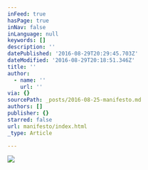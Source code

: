 ```yaml
---
inFeed: true
hasPage: true
inNav: false
inLanguage: null
keywords: []
description: ''
datePublished: '2016-08-29T20:29:45.703Z'
dateModified: '2016-08-29T20:18:51.346Z'
title: ''
author:
  - name: ''
    url: ''
via: {}
sourcePath: _posts/2016-08-25-manifesto.md
authors: []
publisher: {}
starred: false
url: manifesto/index.html
_type: Article

---
```

![](https://the-grid-user-content.s3-us-west-2.amazonaws.com/ff41976d-453e-42a6-a30a-0c615002585b.jpg)